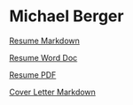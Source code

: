 # Michael Berger

[Resume Markdown](https://github.com/mberger/Resume/blob/master/Resume.md)

[Resume Word Doc](https://github.com/mberger/Resume/blob/master/MichaelBergerResume2022.docx)

[Resume PDF](https://github.com/mberger/Resume/blob/master/MichaelBergerResume.pdf)

[Cover Letter Markdown](https://github.com/mberger/Resume/blob/master/CoverLetterMB.md)
